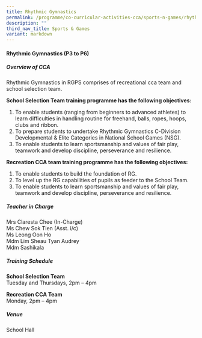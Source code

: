 ```yaml
---
title: Rhythmic Gymnastics
permalink: /programme/co-curricular-activities-cca/sports-n-games/rhythmic-gymnastics/
description: ""
third_nav_title: Sports & Games
variant: markdown
---
```

#### **Rhythmic Gymnastics  (P3 to P6)**

##### **Overview of CCA**

Rhythmic Gymnastics in RGPS comprises of recreational cca team and school selection team. 

**School Selection Team training programme has the following objectives:** 
1. To enable students (ranging from beginners to advanced athletes) to learn difficulties in handling routine for freehand, balls, ropes, hoops, clubs and ribbon.
2. To prepare students to undertake Rhythmic Gymnastics C-Division Developmental &amp; Elite Categories in National School Games (NSG).
3. To enable students to learn sportsmanship and values of fair play, teamwork and develop discipline, perseverance and resilience.

**Recreation CCA team training programme has the following objectives:**
1. To enable students to build the foundation of RG.
2. To level up the RG capabilities of pupils as feeder to the School Team.
3. To enable students to learn sportsmanship and values of fair play, teamwork and develop discipline, perseverance and resilience. 


##### **Teacher in Charge**

Mrs Claresta Chee (In-Charge)<br>
Ms Chew Sok Tien (Asst. i/c)<br>
Ms Leong Oon Ho <br>
Mdm Lim Sheau Tyan Audrey<br>
Mdm Sashikala



##### **Training Schedule**  

**School Selection Team**<br>
Tuesday and Thursdays, 2pm – 4pm

**Recreation CCA Team**<br>
Monday, 2pm – 4pm

##### **Venue**
School Hall